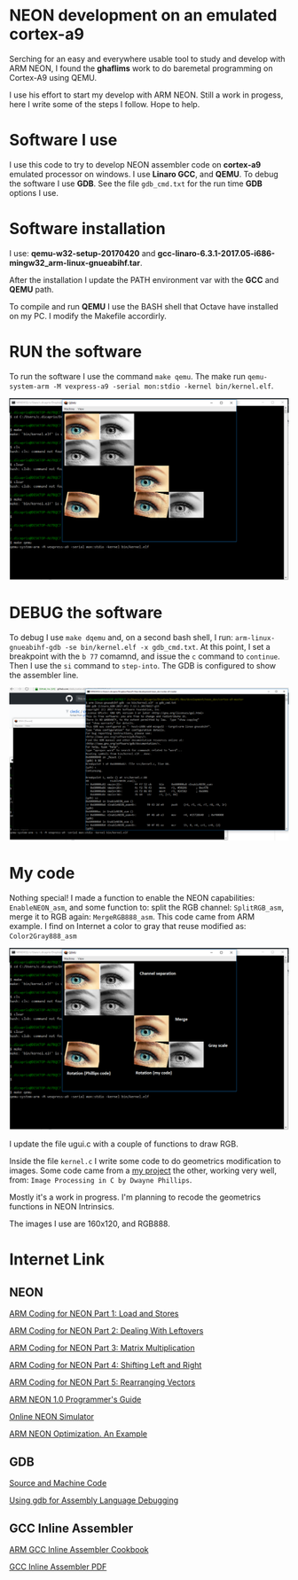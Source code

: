 # NEON development on an emulated cortex-a9
Serching for an easy and everywhere usable tool to study and develop with ARM NEON, I found the **ghaflims** work to do baremetal programming on Cortex-A9 using QEMU.

I use his effort to start my develop with  ARM NEON. Still a work in progess, here I write some of the steps I follow. Hope to help.

# Software I use
I use this code to try to develop NEON assembler code on **cortex-a9** emulated processor on windows. I use **Linaro GCC**, and **QEMU**.
To debug the software I use **GDB**. See the file `gdb_cmd.txt` for the run time **GDB** options I use.

# Software installation
I use: **qemu-w32-setup-20170420** and **gcc-linaro-6.3.1-2017.05-i686-mingw32_arm-linux-gnueabihf.tar**.

After the installation I update the PATH environment var with the **GCC** and **QEMU** path.

To compile and run **QEMU** I use the BASH shell that Octave have installed on my PC. I modify the Makefile accordirly.

# RUN the software
To run the software I use the command `make qemu`. The make run `qemu-system-arm -M vexpress-a9 -serial mon:stdio -kernel bin/kernel.elf`.

![alt text](https://github.com/cledic/cortex-a9/blob/master/neon_docs/cortex-a9_qemu.PNG "How run qemu")

# DEBUG the software
To debug I use `make dqemu` and, on a second bash shell, I run: `arm-linux-gnueabihf-gdb -se bin/kernel.elf -x gdb_cmd.txt`.
At this point, I set a breakpoint with the `b 77` comamnd, and issue the `c` command to `continue`. Then I use the `si` command to `step-into`. The GDB is configured to show the assembler line.

![alt text](https://github.com/cledic/cortex-a9/blob/master/neon_docs/cortex-a9_qemu_gdb.PNG "How run gdb with qemu")

# My code
Nothing special! I made a function to enable the NEON capabilities: `EnableNEON_asm`, and some function to: split the RGB channel: `SplitRGB_asm`, merge it to RGB again: `MergeRGB888_asm`. This code came from ARM example. I find on Internet a color to gray that reuse modified as: `Color2Gray888_asm`

![alt text](https://github.com/cledic/cortex-a9/blob/master/neon_docs/cortex-a9_qemu_comments.PNG "How run qemu")

I update the file ugui.c with a couple of functions to draw RGB.

Inside the file `kernel.c` I write some code to do geometrics modification to images. Some code came from a [my project](https://www.youtube.com/watch?v=LL79iNhs-dI) the other, working very well, from: `Image Processing in C by Dwayne Phillips`.

Mostly it's a work in progress. I'm planning to recode the geometrics functions in NEON Intrinsics.

The images I use are 160x120, and RGB888.

# Internet Link

## NEON

[ARM Coding for NEON Part 1: Load and Stores](https://community.arm.com/processors/b/blog/posts/coding-for-neon---part-1-load-and-stores)

[ARM Coding for NEON Part 2: Dealing With Leftovers](https://community.arm.com/processors/b/blog/posts/coding-for-neon---part-2-dealing-with-leftovers)

[ARM Coding for NEON Part 3: Matrix Multiplication](https://community.arm.com/processors/b/blog/posts/coding-for-neon---part-3-matrix-multiplication)

[ARM Coding for NEON Part 4: Shifting Left and Right](https://community.arm.com/processors/b/blog/posts/coding-for-neon---part-4-shifting-left-and-right)

[ARM Coding for NEON Part 5: Rearranging Vectors](https://community.arm.com/processors/b/blog/posts/coding-for-neon---part-5-rearranging-vectors)

[ARM NEON 1.0 Programmer's Guide](https://developer.arm.com/docs/den0018/latest/neontm-version-10-programmers-guide)

[Online NEON Simulator](http://szeged.github.io/nevada/)

[ARM NEON Optimization. An Example](http://hilbert-space.de/?p=22)

## GDB 

[Source and Machine Code](https://www-zeuthen.desy.de/unix/unixguide/infohtml/gdb/Machine-Code.html)

[Using gdb for Assembly Language Debugging](https://www.csee.umbc.edu/~cpatel2/links/310/nasm/gdb_help.shtml)

## GCC Inline Assembler

[ARM GCC Inline Assembler Cookbook](http://www.ethernut.de/en/documents/arm-inline-asm.html)

[GCC Inline Assembler PDF](http://www.ic.unicamp.br/~celio/mc404-s2-2015/docs/ARM-GCC-Inline-Assembler-Cookbook.pdf)




